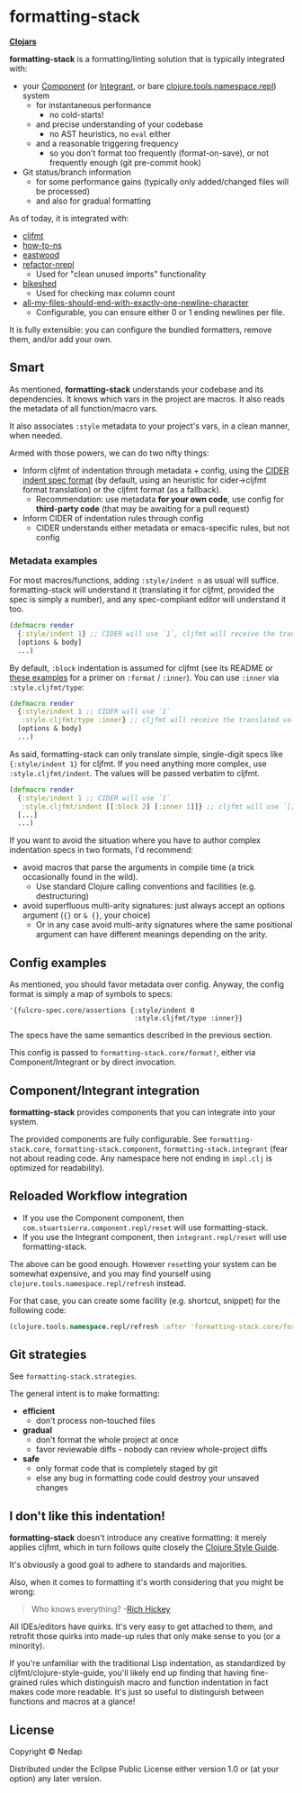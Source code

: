 # formatting-stack

**[Clojars](https://clojars.org/formatting-stack)**

**formatting-stack** is a formatting/linting solution that is typically integrated with:

* your [Component](https://github.com/stuartsierra/component) (or [Integrant](https://github.com/weavejester/integrant), or bare [clojure.tools.namespace.repl](https://github.com/clojure/tools.namespace)) system
  * for instantaneous performance
    * no cold-starts!
  * and precise understanding of your codebase
    * no AST heuristics, no `eval` either
  * and a reasonable triggering frequency
    * so you don't format too frequently (format-on-save), or not frequently enough (git pre-commit hook)
* Git status/branch information
  * for some performance gains (typically only added/changed files will be processed)
  * and also for gradual formatting

As of today, it is integrated with:

  * [cljfmt](https://github.com/weavejester/cljfmt)
  * [how-to-ns](https://github.com/gfredericks/how-to-ns)
  * [eastwood](https://github.com/jonase/eastwood)
  * [refactor-nrepl](https://github.com/clojure-emacs/refactor-nrepl)
    * Used for "clean unused imports" functionality
  * [bikeshed](https://github.com/dakrone/lein-bikeshed)
    * Used for checking max column count
  * [all-my-files-should-end-with-exactly-one-newline-character](https://github.com/gfredericks/lein-all-my-files-should-end-with-exactly-one-newline-character)
    * Configurable, you can ensure either 0 or 1 ending newlines per file.

It is fully extensible: you can configure the bundled formatters, remove them, and/or add your own.

## Smart

As mentioned, **formatting-stack** understands your codebase and its dependencies.
It knows which vars in the project are macros. It also reads the metadata of all function/macro vars.

It also associates `:style` metadata to your project's vars, in a clean manner, when needed.

Armed with those powers, we can do two nifty things:

* Inform cljfmt of indentation through metadata + config, using the [CIDER indent spec format](https://cider.readthedocs.io/en/latest/indent_spec/)
(by default, using an heuristic for cider->cljfmt format translation) or the cljfmt format (as a fallback).
  * Recommendation: use metadata **for your own code**, use config for **third-party code** (that may be awaiting for a pull request)
* Inform CIDER of indentation rules through config
  * CIDER understands either metadata or emacs-specific rules, but not config

### Metadata examples

For most macros/functions, adding `:style/indent n` as usual will suffice.
formatting-stack will understand it (translating it for cljfmt, provided the spec is simply a number),
and any spec-compliant editor will understand it too.

```clojure
(defmacro render
  {:style/indent 1} ;; CIDER will use `1`, cljfmt will receive the translated value of [[:block 1]]
  [options & body]
  ...)
```     

By default, `:block` indentation is assumed for cljfmt (see its README or [these examples](https://github.com/weavejester/cljfmt/blob/806e43b7a7d4e22b831d796f107f135d8efc986a/cljfmt/resources/cljfmt/indents/clojure.clj) for a primer on `:format` / `:inner`). You can use `:inner` via `:style.cljfmt/type`:

```clojure
(defmacro render
  {:style/indent 1 ;; CIDER will use `1`
   :style.cljfmt/type :inner} ;; cljfmt will receive the translated value of [[:inner 1]]
  [options & body]
  ...)
```

As said, formatting-stack can only translate simple, single-digit specs like `{:style/indent 1}` for cljfmt.
If you need anything more complex, use `:style.cljfmt/indent`. The values will be passed verbatim to cljfmt.

```clojure
(defmacro render
  {:style/indent 1 ;; CIDER will use `1`
   :style.cljfmt/indent [[:block 2] [:inner 1]]} ;; cljfmt will use `[[:block 2] [:inner 1]]`
  [...]
  ...)
```

If you want to avoid the situation where you have to author complex indentation specs in two formats, I'd recommend:

* avoid macros that parse the arguments in compile time (a trick occasionally found in the wild).
  * Use standard Clojure calling conventions and facilities (e.g. destructuring) 
* avoid superfluous multi-arity signatures: just always accept an options argument (`{}` or `& {}`, your choice)
  * Or in any case avoid multi-arity signatures where the same positional argument can have different meanings depending on the arity. 

## Config examples

As mentioned, you should favor metadata over config. Anyway, the config format is simply a map of symbols to specs:

```
'{fulcro-spec.core/assertions {:style/indent 0
                               :style.cljfmt/type :inner}}
```

The specs have the same semantics described in the previous section. 

This config is passed to `formatting-stack.core/format!`, either via Component/Integrant or by direct invocation.

## Component/Integrant integration

**formatting-stack** provides components that you can integrate into your system.

The provided components are fully configurable. See `formatting-stack.core`, `formatting-stack.component`, `formatting-stack.integrant`
(fear not about reading code. Any namespace here not ending in `impl.clj` is optimized for readability).

## Reloaded Workflow integration

* If you use the Component component, then `com.stuartsierra.component.repl/reset` will use formatting-stack. 
* If you use the Integrant component, then `integrant.repl/reset` will use formatting-stack.

The above can be good enough. However `reset`ting your system can be somewhat expensive,
and you may find yourself using `clojure.tools.namespace.repl/refresh` instead.

For that case, you can create some facility (e.g. shortcut, snippet) for the following code:

```clojure
(clojure.tools.namespace.repl/refresh :after 'formatting-stack.core/format!)
```

## Git strategies

See `formatting-stack.strategies`.

The general intent is to make formatting:

* **efficient**
  * don't process non-touched files
* **gradual**
  * don't format the whole project at once
  * favor reviewable diffs - nobody can review whole-project diffs
* **safe**
  * only format code that is completely staged by git
  * else any bug in formatting code could destroy your unsaved changes

## I don't like this indentation!

**formatting-stack** doesn't introduce any creative formatting: it merely applies cljfmt,
which in turn follows quite closely the [Clojure Style Guide](https://github.com/bbatsov/clojure-style-guide).

It's obviously a good goal to adhere to standards and majorities.

Also, when it comes to formatting it's worth considering that you might be wrong:

> Who knows everything? -[Rich Hickey](https://github.com/matthiasn/talk-transcripts/commit/b3a1cdbb7480787d182d91b5d6921f7b9bc479ce#diff-7d9f1a837de37c2fa535dc0fd101220fR463)

All IDEs/editors have quirks. It's very easy to get attached to them,
and retrofit those quirks into made-up rules that only make sense to you (or a minority).

If you're unfamiliar with the traditional Lisp indentation, as standardized by cljfmt/clojure-style-guide,
you'll likely end up finding that having fine-grained rules which distinguish macro and function indentation
in fact makes code more readable. It's just so useful to distinguish between functions and macros at a glance!

## License

Copyright © Nedap

Distributed under the Eclipse Public License either version 1.0 or (at
your option) any later version.
